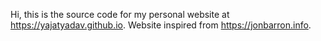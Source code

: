 Hi, this is the source code for my personal website at https://yajatyadav.github.io.
Website inspired from  https://jonbarron.info.